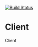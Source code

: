 [![Build Status](https://travis-ci.org/Einrichtungshaus-Ostermann/OstCheckoutSignature.svg?branch=master)](https://travis-ci.org/Einrichtungshaus-Ostermann/OstClient)
# Client
Client